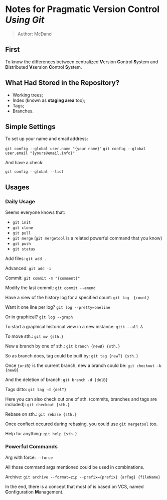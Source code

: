 # Notes for Pragmatic Version Control *Using Git*
> Author: McDanci

## First
To know the differences between centralized **V**ersion **C**ontrol **S**ystem and **D**istributed **V**sersion **C**ontrol **S**ystem.

## What Had Stored in the Repository?
* Working trees;
* Index (known as **staging area** too);
* Tags;
* Branches.

## Simple Settings
To set up your name and email address:

`git config --global user.name "{your name}"`
`git config --global user.email "{yours@email.info}"`

And have a check:

`git config --global --list`

## Usages
### Daily Usage
Seems everyone knows that:

* `git init`
* `git clone`
* `git pull`
* `git merge` (`git mergetool` is a related powerful command that you know)
* `git push`
* `git status`

Add files:
`git add .`

Advanced:
`git add -i`

Commit:
`git commit -m "{comment}"`

Modify the last commit:
`git commit --amend`

Have a view of the history log for a specified count:
`git log -{count}`

Want it one line per log?
`git log --pretty=oneline`

Or in graphical?
`git log --graph`

To start a graphical historical view in a new instance:
`gitk --all &`

To move sth.:
`git mv {sth.}`

New a branch by one of sth.:
`git branch {newB} {sth.}`

So as branch does, tag could be built by:
`git tag {newT} {sth.}`

Once `{oriB}` is the current branch, new a branch could be:
`git checkout -b {newB}`

And the deletion of branch:
`git branch -d {delB}`

Tags ditto:
`git tag -d {delT}`

Here you can also check out one of sth. (commits, branches and tags are included):
`git checkout {sth.}`

Rebase on sth.:
`git rebase {sth.}`

Once confiect occured during rebasing, you could use `git mergetool` too.

Help for anything:
`git help {sth.}`

### Powerful Commands
Arg with force:
`--force`

All those command args mentioned could be used in combinations.

Archive:
`git archive --format=zip --prefix={prefix} {arTag} {fileName}`

In the end, there is a concept that most of is based on VCS, named **C**onfiguration **M**anagement.
